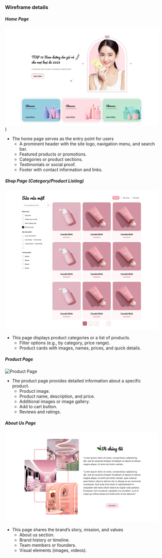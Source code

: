 ### Wireframe details

##### Home Page

![Home Page](HomePage.png))

- The home page serves as the entry point for users
  - A prominent header with the site logo, navigation menu, and search bar.
  - Featured products or promotions.
  - Categories or product sections.
  - Testimonials or social proof.
  - Footer with contact information and links.
  
##### Shop Page (Category/Product Listing)

![Shop Page](ShopPage.png)
- This page displays product categories or a list of products.
  - Filter options (e.g., by category, price range).
  - Product cards with images, names, prices, and quick details.

##### Product Page

![Product Page](/ProductPage.png)

- The product page provides detailed information about a specific product. 
  - Product image.
  - Product name, description, and price.
  - Additional images or image gallery.
  - Add to cart button.
  - Reviews and ratings.

##### About Us Page

![About Us Page](AboutUs.png)

- This page shares the brand’s story, mission, and values
  - About us section.
  - Brand history or timeline.
  - Team members or founders.
  - Visual elements (images, videos).

<!-- ##### Contact Us Page

![Contact Us Page](/ContactUs.png)

- A Contact Us page allow visitors to reach out to our business
    - Contact Information
    - Contact Form
    - Social Media Links -->